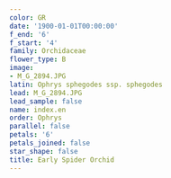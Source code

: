 ```yaml
---
color: GR
date: '1900-01-01T00:00:00'
f_end: '6'
f_start: '4'
family: Orchidaceae
flower_type: B
image:
- M_G_2894.JPG
latin: Ophrys sphegodes ssp. sphegodes
lead: M_G_2894.JPG
lead_sample: false
name: index.en
order: Ophrys
parallel: false
petals: '6'
petals_joined: false
star_shape: false
title: Early Spider Orchid
---
```

